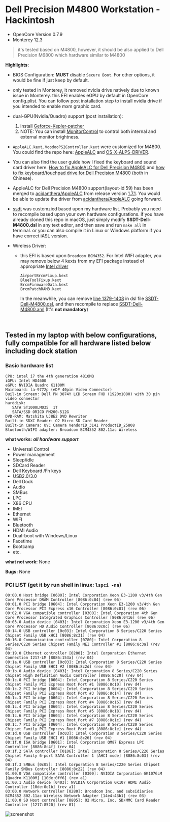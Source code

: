 # Dell Precision M4800 Workstation - Hackintosh
* OpenCore Version 0.7.9
* Monterey 12.3

>it's tested based on M4800, however, it should be also applied to Dell Precision M6800 which hardware similar to M4800

**Highlights:** 
* BIOS Configuration: **MUST** disable `Secure Boot`. For other options, it would be fine if just keep by default.
* only tested in Monterey, it removed nvidia drive natively due to known issue in Monterey. this EFI enables eGPU by default in OpenCore config.plist. You can follow post installation step to install nvidia drive if you intended to enable mxm graphic card.
* dual-GPU(Nvidia/Quadro) support (post installation): 
  1. install [Geforce-Kepler-patcher](https://github.com/chris1111/Geforce-Kepler-patcher)
  2. NOTE: You can install [MonitorControl](https://github.com/MonitorControl/MonitorControl) to control both internal and external monitor brightness.

* ```AppleALC.kext```, ```VoodooPS2Controller.kext``` were customized for M4800. You could find the repo here: [AppleALC](https://github.com/hansyao/AppleALC) and [OS-X-ALPS-DRIVER](https://github.com/hansyao/OS-X-ALPS-DRIVER).
* You can also find the user guide how I fixed the keyboard and sound card driver here. [How to fix AppleALC for Dell Precision M4800](https://blog.oneplus-solution.com/Dell_Precision_M4800_AppleALC_fix) and [how to fix keyboard/touchpad drive for Dell Precision M4800](https://blog.oneplus-solution.com/Dell_M4800_keyboard_fix) (both in Chinese).
* AppleALC for Dell Precision M4800 support(layout-id 59) has been merged to [acidanthera/AppleALC](https://github.com/acidanthera/AppleALC/pull/773) from release version [1.7.1](https://github.com/acidanthera/AppleALC/releases/tag/1.7.1). You would be able to update the driver from [acidanthera/AppleALC](https://github.com/acidanthera/AppleALC) going forward.
* [ssdt](../../blob/master/SSDT-Dell-M4800.dsl) was customzied based upon my hardware list. Probably you need to recompile based upon your own hardware configurations. if you have already cloned this repo in macOS, just simply modify **SSDT-Dell-M4800.dsl** in any text editor, and then save and run `make all` in terminal. or you can also compile it in Linux or Windows platform if you have correct iASL version.
* Wireless Driver: 
  * this EFI is based upon `Broadcom BCM4352`. For Intel WIFI adapter, you may remove below 4 kexts from my EFI package instead of appropriate [Intel driver](https://openintelwireless.github.io/General/Installation.html) 
	```
	AirportBrcmFixup.kext
	BlueToolFixup.kext
	BrcmFirmwareData.kext
	BrcmPatchRAM3.kext
	```
	In the meanwhile, you can remove [line 1379-1408](../master/SSDT-Dell-M4800.dsl#L1379-L1408)  in dsl file [SSDT-Dell-M4800.dsl](../master/SSDT-Dell-M4800.dsl), and then recompile to replace [SSDT-Dell-M4800.aml](../blob/master/EFI/OC/ACPI/SSDT-Dell-M4800.aml) (It's **not mandatory**)
<br>

## Tested in my laptop with below configurations, fully compatible for all hardware listed below including dock station

### Basic hardware list
```
CPU: intel i7 the 4th generation 4810MQ
iGPU: Intel HD4600
eGPU: NVIDIA Quadro K1100M
Mainboard: la-9772p (eDP 40pin Video Connector)
Buil-in Screen: Dell PN 3874Y LCD Screen FHD (1920x1080) with 30 pin video connector
harddisk: 
   SATA ST1000LM035  1T
   SATA/SSD ORICO PM200-512G
DVD-RAM: Matshita UJ8E2 DVD Rewriter
Built-in SDXC Reader: O2 Micro SD Card Reader
Built-in Camera: UVC Camera VendorID_3141 ProductID_25808
Bluetooth/WIFI adapter: Broadcom BCM4352 802.11ac Wireless

```
**what works:**
***all hardware support***
* Universal Control
* Power management
* Sleep/idle
* SDCard Reader
* Dell Keyboard /Fn keys
* USB2.0/3.0
* Dell Dock
* Audio
* SMBus
* LPC
* X86 CPU
* IMEI
* Ethernet
* WIFI
* Bluetooth
* HDMI Audio
* Dual-boot with Windows/Linux
* Facetime
* Bootcamp
* etc.

**what not work:**
None

**Bugs:**
None

### PCI LIST (get it by run shell in linux: `lspci -nn`)
```
00:00.0 Host bridge [0600]: Intel Corporation Xeon E3-1200 v3/4th Gen Core Processor DRAM Controller [8086:0c04] (rev 06)
00:01.0 PCI bridge [0604]: Intel Corporation Xeon E3-1200 v3/4th Gen Core Processor PCI Express x16 Controller [8086:0c01] (rev 06)
00:02.0 VGA compatible controller [0300]: Intel Corporation 4th Gen Core Processor Integrated Graphics Controller [8086:0416] (rev 06)
00:03.0 Audio device [0403]: Intel Corporation Xeon E3-1200 v3/4th Gen Core Processor HD Audio Controller [8086:0c0c] (rev 06)
00:14.0 USB controller [0c03]: Intel Corporation 8 Series/C220 Series Chipset Family USB xHCI [8086:8c31] (rev 04)
00:16.0 Communication controller [0780]: Intel Corporation 8 Series/C220 Series Chipset Family MEI Controller #1 [8086:8c3a] (rev 04)
00:19.0 Ethernet controller [0200]: Intel Corporation Ethernet Connection I217-LM [8086:153a] (rev 04)
00:1a.0 USB controller [0c03]: Intel Corporation 8 Series/C220 Series Chipset Family USB EHCI #2 [8086:8c2d] (rev 04)
00:1b.0 Audio device [0403]: Intel Corporation 8 Series/C220 Series Chipset High Definition Audio Controller [8086:8c20] (rev 04)
00:1c.0 PCI bridge [0604]: Intel Corporation 8 Series/C220 Series Chipset Family PCI Express Root Port #1 [8086:8c10] (rev d4)
00:1c.2 PCI bridge [0604]: Intel Corporation 8 Series/C220 Series Chipset Family PCI Express Root Port #3 [8086:8c14] (rev d4)
00:1c.3 PCI bridge [0604]: Intel Corporation 8 Series/C220 Series Chipset Family PCI Express Root Port #4 [8086:8c16] (rev d4)
00:1c.4 PCI bridge [0604]: Intel Corporation 8 Series/C220 Series Chipset Family PCI Express Root Port #5 [8086:8c18] (rev d4)
00:1c.6 PCI bridge [0604]: Intel Corporation 8 Series/C220 Series Chipset Family PCI Express Root Port #7 [8086:8c1c] (rev d4)
00:1c.7 PCI bridge [0604]: Intel Corporation 8 Series/C220 Series Chipset Family PCI Express Root Port #8 [8086:8c1e] (rev d4)
00:1d.0 USB controller [0c03]: Intel Corporation 8 Series/C220 Series Chipset Family USB EHCI #1 [8086:8c26] (rev 04)
00:1f.0 ISA bridge [0601]: Intel Corporation QM87 Express LPC Controller [8086:8c4f] (rev 04)
00:1f.2 SATA controller [0106]: Intel Corporation 8 Series/C220 Series Chipset Family 6-port SATA Controller 1 [AHCI mode] [8086:8c03] (rev 04)
00:1f.3 SMBus [0c05]: Intel Corporation 8 Series/C220 Series Chipset Family SMBus Controller [8086:8c22] (rev 04)
01:00.0 VGA compatible controller [0300]: NVIDIA Corporation GK107GLM [Quadro K1100M] [10de:0ff6] (rev a1)
01:00.1 Audio device [0403]: NVIDIA Corporation GK107 HDMI Audio Controller [10de:0e1b] (rev a1)
03:00.0 Network controller [0280]: Broadcom Inc. and subsidiaries BCM4352 802.11ac Wireless Network Adapter [14e4:43b1] (rev 03)
11:00.0 SD Host controller [0805]: O2 Micro, Inc. SD/MMC Card Reader Controller [1217:8520] (rev 01)

```

![screenshot](https://cdn.jsdelivr.net/gh/hansyao/image-hosting@master/20220322/screenshot_monterey.5srkrgbh3880.png)

